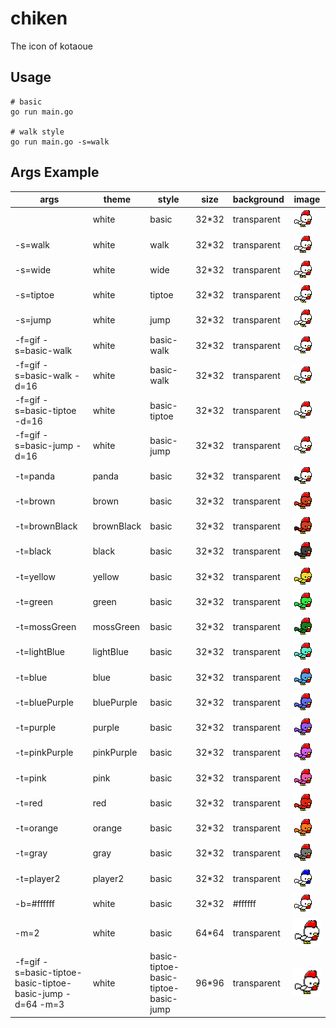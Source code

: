 # chiken
The icon of kotaoue

## Usage
```
# basic
go run main.go

# walk style
go run main.go -s=walk
```

## Args Example
|args|theme|style|size|background|image|
|---|---|---|---|---|---|
||white|basic|32*32|transparent|![white](img/white.png)|
|-s=walk|white|walk|32*32|transparent|![white_walk](img/white_walk.png)|
|-s=wide|white|wide|32*32|transparent|![white_wide](img/white_wide.png)|
|-s=tiptoe|white|tiptoe|32*32|transparent|![white_tiptoe](img/white_tiptoe.png)|
|-s=jump|white|jump|32*32|transparent|![white_jump](img/white_jump.png)|
|-f=gif -s=basic-walk|white|basic-walk|32*32|transparent|![white_basic-walk](img/white_basic-walk.gif)|
|-f=gif -s=basic-walk -d=16|white|basic-walk|32*32|transparent|![white_basic-walk_delay16](img/white_basic-walk_delay16.gif)|
|-f=gif -s=basic-tiptoe -d=16|white|basic-tiptoe|32*32|transparent|![white_basic-tiptoe_delay16](img/white_basic-tiptoe_delay16.gif)|
|-f=gif -s=basic-jump -d=16|white|basic-jump|32*32|transparent|![white_basic-jump_delay16](img/white_basic-jump_delay16.gif)|
|-t=panda|panda|basic|32*32|transparent|![panda](img/panda.png)|
|-t=brown|brown|basic|32*32|transparent|![brown](img/brown.png)|
|-t=brownBlack|brownBlack|basic|32*32|transparent|![brownBlack](img/brownBlack.png)|
|-t=black|black|basic|32*32|transparent|![black](img/black.png)|
|-t=yellow|yellow|basic|32*32|transparent|![yellow](img/yellow.png)|
|-t=green|green|basic|32*32|transparent|![green](img/green.png)|
|-t=mossGreen|mossGreen|basic|32*32|transparent|![mossGreen](img/mossGreen.png)|
|-t=lightBlue|lightBlue|basic|32*32|transparent|![lightBlue](img/lightBlue.png)|
|-t=blue|blue|basic|32*32|transparent|![blue](img/blue.png)|
|-t=bluePurple|bluePurple|basic|32*32|transparent|![bluePurple](img/bluePurple.png)|
|-t=purple|purple|basic|32*32|transparent|![purple](img/purple.png)|
|-t=pinkPurple|pinkPurple|basic|32*32|transparent|![pinkPurple](img/pinkPurple.png)|
|-t=pink|pink|basic|32*32|transparent|![pink](img/pink.png)|
|-t=red|red|basic|32*32|transparent|![red](img/red.png)|
|-t=orange|orange|basic|32*32|transparent|![orange](img/orange.png)|
|-t=gray|gray|basic|32*32|transparent|![gray](img/gray.png)|
|-t=player2|player2|basic|32*32|transparent|![player2](img/player2.png)|
|-b=#ffffff|white|basic|32*32|#ffffff|![white_ffffff](img/white_ffffff.png)|
|-m=2|white|basic|64*64|transparent|![white_2](img/white_2.png)|
|-f=gif -s=basic-tiptoe-basic-tiptoe-basic-jump -d=64 -m=3|white|basic-tiptoe-basic-tiptoe-basic-jump|96*96|transparent|![white_basic-tiptoe-basic-tiptoe-basic-jump_3_delay64](img/white_basic-tiptoe-basic-tiptoe-basic-jump_3_delay64.gif)|
